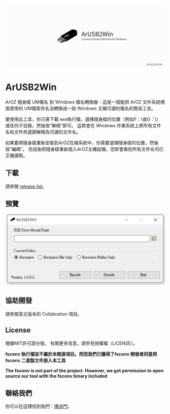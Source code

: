 ![](../Resources/banner.png)
# ArUSB2Win

ArOZ 隨身碟 UM檔名 到 Windows 檔名轉換器 -
這是一個能把 ArOZ 文件系統裡面使用的 UM檔案命名法轉換成一般 Windows 主機可讀的檔名的簡易工具。

要使用此工具，你只需下載 exe執行檔，選擇隨身碟的位置（例如F：\或G：\）或任何子目錄，然後按“解碼”即可。
這將會在 Windows 作業系統上將所有文件名和文件夾遞歸解碼為可讀的文件名。

如果要將隨身碟重新安裝到ArOZ在線系統中，你需要選擇隨身碟的位置，然後按“編碼”。
完成後把隨身碟重新插入ArOZ主機設備，您即會看到所有文件名均已正確讀取。

## 下載
請參閱 [release list](https://github.com/aroz-online/ArUSB2Win/releases)。
## 預覽
![](../Resources/ui.png)

## 協助開發
請參閱英文版本的 Collabration 項目。

## License
根據MIT許可證分發。 有關更多信息，請參見授權檔（LICENSE）。

**fsconv 執行檔並不屬於本開源項目。然而我們已獲得了fsconv 開發者同意把 fsconv 二進製文件嵌入本工具**

**The fsconv is not part of the project. However, we got permission to open source our tool with the fsconv binary included**

## 聯絡我們
你可以在這裡找到我們：[傳送門](https://www.facebook.com/ImusLaboratory/)。

